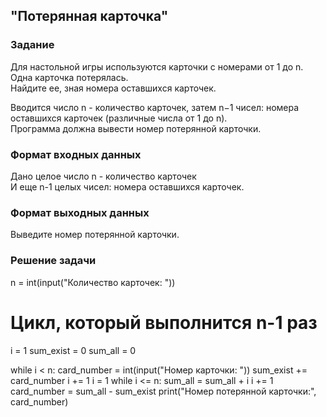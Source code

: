## "Потерянная карточка"

### Задание

Для настольной игры используются карточки с номерами от 1 до n. Одна карточка потерялась. \
Найдите ее, зная номера оставшихся карточек. 

Вводится число n - количество карточек, затем n−1 чисел: номера оставшихся карточек (различные числа от 1 до n). \
Программа должна вывести номер потерянной карточки.

### Формат входных данных

Дано целое число n - количество карточек \
И еще n-1 целых чисел: номера оставшихся карточек.

### Формат выходных данных

Выведите номер потерянной карточки.

### Решение задачи

n = int(input("Количество карточек: "))
# Цикл, который выполнится n-1 раз
i = 1
sum_exist = 0
sum_all = 0

while i < n:
    card_number = int(input("Номер карточки: "))
    sum_exist += card_number
    i += 1
i = 1
while i <= n:
    sum_all = sum_all + i
    i += 1
card_number = sum_all - sum_exist
print("Номер потерянной карточки:", card_number)
